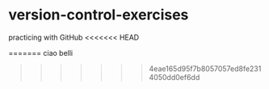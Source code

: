 # version-control-exercises
practicing with GitHub
<<<<<<< HEAD

=======
ciao belli
>>>>>>> 4eae165d95f7b8057057ed8fe2314050dd0ef6dd

